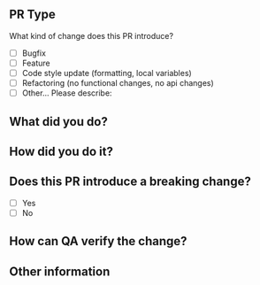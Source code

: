 ## PR Type
What kind of change does this PR introduce?

<!-- Please check the one that applies to this PR using "x". -->
- [ ] Bugfix
- [ ] Feature
- [ ] Code style update (formatting, local variables)
- [ ] Refactoring (no functional changes, no api changes)
- [ ] Other... Please describe:

## What did you do?

<!--
Tell us in what you have been working

Example:
I worked on the initial functionality...
-->

## How did you do it?

<!--
Something that describes how it was implemented.

Example:
I worked on the test.js file, doing a better implementation of...
-->

## Does this PR introduce a breaking change?
<!-- If this PR contains a breaking change, please describe the impact and migration path for existing applications below. -->

- [ ] Yes
- [ ] No

## How can QA verify the change?

<!--
Add screenshots or instructions that provide information to make reviewing easier.

Examples:
* How to check it step by step
* Screenshots that details the results
* Describe the URL...
-->

## Other information
